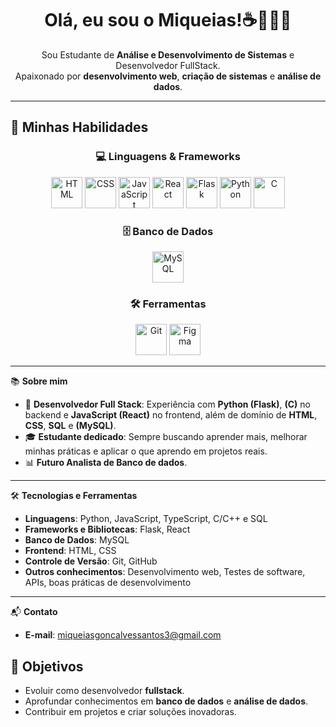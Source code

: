 <h1 align="center">Olá, eu sou o Miqueias!☕️👨🏾‍💻</h1>
<p align="center">
  Sou Estudante de <strong>Análise e Desenvolvimento de Sistemas</strong> e Desenvolvedor FullStack. <br>
  Apaixonado por <strong>desenvolvimento web</strong>, <strong>criação de sistemas</strong> e <strong>análise de dados</strong>.
</p>

---

## 🚀 Minhas Habilidades

<div align="center">

### 💻 Linguagens & Frameworks  
<p>
  <img src="https://skillicons.dev/icons?i=html" alt="HTML" width="50" />
  <img src="https://skillicons.dev/icons?i=css" alt="CSS" width="50" />
  <img src="https://skillicons.dev/icons?i=javascript" alt="JavaScript" width="50" />
  <img src="https://skillicons.dev/icons?i=react" alt="React" width="50" />
  <img src="https://skillicons.dev/icons?i=flask" alt="Flask" width="50" />
  <img src="https://skillicons.dev/icons?i=python" alt="Python" width="50" />
  <img src="https://skillicons.dev/icons?i=C" alt="C" width="50" />

</p>

### 🗄️ Banco de Dados  
<p>
  <img src="https://skillicons.dev/icons?i=mysql" alt="MySQL" width="50" />
</p>

### 🛠️ Ferramentas  
<p>
  <img src="https://skillicons.dev/icons?i=git" alt="Git" width="50" />
  <img src="https://skillicons.dev/icons?i=figma" alt="Figma" width="50" />
</p>

</div>


---

📚 **Sobre mim**

- 💼 **Desenvolvedor Full Stack**: Experiência com **Python (Flask)**, **(C)** no backend e **JavaScript (React)** no frontend, além de domínio de **HTML**, **CSS**, **SQL** e **(MySQL)**.
- 🎓 **Estudante dedicado**: Sempre buscando aprender mais, melhorar minhas práticas e aplicar o que aprendo em projetos reais.
- 📊 **Futuro Analista de Banco de dados**.
---

🛠️ **Tecnologias e Ferramentas**

- **Linguagens**: Python, JavaScript, TypeScript, C/C++ e SQL  
- **Frameworks e Bibliotecas**: Flask, React  
- **Banco de Dados**: MySQL  
- **Frontend**: HTML, CSS  
- **Controle de Versão**: Git, GitHub  
- **Outros conhecimentos**: Desenvolvimento web, Testes de software, APIs, boas práticas de desenvolvimento

---

📬 **Contato**

- **E-mail**: [miqueiasgoncalvessantos3@gmail.com](mailto:seuemailaqui@gmail.com)



## 🎯 Objetivos
- Evoluir como desenvolvedor **fullstack**.  
- Aprofundar conhecimentos em **banco de dados** e **análise de dados**.  
- Contribuir em projetos e criar soluções inovadoras.  

